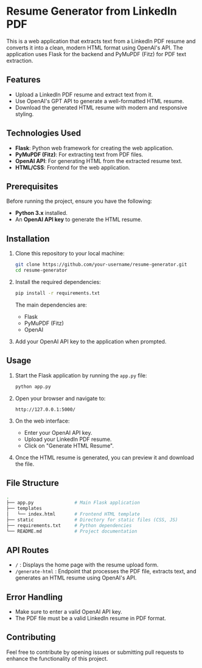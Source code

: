 
# Resume Generator from LinkedIn PDF

This is a web application that extracts text from a LinkedIn PDF resume and converts it into a clean, modern HTML format using OpenAI's API. The application uses Flask for the backend and PyMuPDF (Fitz) for PDF text extraction.

## Features

- Upload a LinkedIn PDF resume and extract text from it.
- Use OpenAI's GPT API to generate a well-formatted HTML resume.
- Download the generated HTML resume with modern and responsive styling.

## Technologies Used

- **Flask**: Python web framework for creating the web application.
- **PyMuPDF (Fitz)**: For extracting text from PDF files.
- **OpenAI API**: For generating HTML from the extracted resume text.
- **HTML/CSS**: Frontend for the web application.
  
## Prerequisites

Before running the project, ensure you have the following:

- **Python 3.x** installed.
- An **OpenAI API key** to generate the HTML resume.

## Installation

1. Clone this repository to your local machine:

   ```bash
   git clone https://github.com/your-username/resume-generator.git
   cd resume-generator
   ```

2. Install the required dependencies:

   ```bash
   pip install -r requirements.txt
   ```

   The main dependencies are:

   - Flask
   - PyMuPDF (Fitz)
   - OpenAI

3. Add your OpenAI API key to the application when prompted.

## Usage

1. Start the Flask application by running the `app.py` file:

   ```bash
   python app.py
   ```

2. Open your browser and navigate to:

   ```
   http://127.0.0.1:5000/
   ```

3. On the web interface:

   - Enter your OpenAI API key.
   - Upload your LinkedIn PDF resume.
   - Click on "Generate HTML Resume".

4. Once the HTML resume is generated, you can preview it and download the file.

## File Structure

```bash
.
├── app.py               # Main Flask application
├── templates
│   └── index.html       # Frontend HTML template
├── static               # Directory for static files (CSS, JS)
├── requirements.txt     # Python dependencies
└── README.md            # Project documentation
```

## API Routes

- `/` : Displays the home page with the resume upload form.
- `/generate-html` : Endpoint that processes the PDF file, extracts text, and generates an HTML resume using OpenAI's API.

## Error Handling

- Make sure to enter a valid OpenAI API key.
- The PDF file must be a valid LinkedIn resume in PDF format.

## Contributing

Feel free to contribute by opening issues or submitting pull requests to enhance the functionality of this project.
